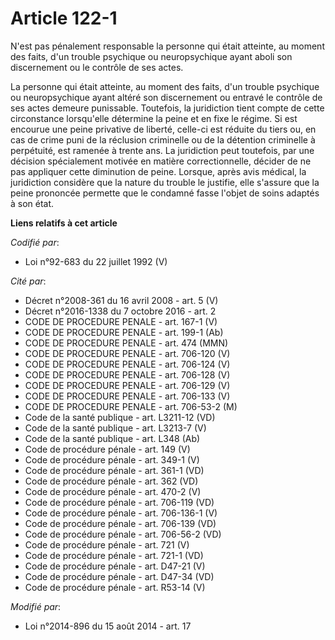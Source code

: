 # Article 122-1

N'est pas pénalement responsable la personne qui était atteinte, au moment des faits, d'un trouble psychique ou
neuropsychique ayant aboli son discernement ou le contrôle de ses actes.

La personne qui était atteinte, au moment des faits, d'un trouble psychique ou neuropsychique ayant altéré son discernement
ou entravé le contrôle de ses actes demeure punissable. Toutefois, la juridiction tient compte de cette circonstance
lorsqu'elle détermine la peine et en fixe le régime. Si est encourue une peine privative de liberté, celle-ci est réduite du
tiers ou, en cas de crime puni de la réclusion criminelle ou de la détention criminelle à perpétuité, est ramenée à trente
ans. La juridiction peut toutefois, par une décision spécialement motivée en matière correctionnelle, décider de ne pas
appliquer cette diminution de peine. Lorsque, après avis médical, la juridiction considère que la nature du trouble le
justifie, elle s'assure que la peine prononcée permette que le condamné fasse l'objet de soins adaptés à son état.

**Liens relatifs à cet article**

_Codifié par_:

  - Loi n°92-683 du 22 juillet 1992 (V)

_Cité par_:

  - Décret n°2008-361 du 16 avril 2008 - art. 5 (V)
  - Décret n°2016-1338 du 7 octobre 2016 - art. 2
  - CODE DE PROCEDURE PENALE - art. 167-1 (V)
  - CODE DE PROCEDURE PENALE - art. 199-1 (Ab)
  - CODE DE PROCEDURE PENALE - art. 474 (MMN)
  - CODE DE PROCEDURE PENALE - art. 706-120 (V)
  - CODE DE PROCEDURE PENALE - art. 706-124 (V)
  - CODE DE PROCEDURE PENALE - art. 706-128 (V)
  - CODE DE PROCEDURE PENALE - art. 706-129 (V)
  - CODE DE PROCEDURE PENALE - art. 706-133 (V)
  - CODE DE PROCEDURE PENALE - art. 706-53-2 (M)
  - Code de la santé publique - art. L3211-12 (VD)
  - Code de la santé publique - art. L3213-7 (V)
  - Code de la santé publique - art. L348 (Ab)
  - Code de procédure pénale - art. 149 (V)
  - Code de procédure pénale - art. 349-1 (V)
  - Code de procédure pénale - art. 361-1 (VD)
  - Code de procédure pénale - art. 362 (VD)
  - Code de procédure pénale - art. 470-2 (V)
  - Code de procédure pénale - art. 706-119 (VD)
  - Code de procédure pénale - art. 706-136-1 (V)
  - Code de procédure pénale - art. 706-139 (VD)
  - Code de procédure pénale - art. 706-56-2 (VD)
  - Code de procédure pénale - art. 721 (V)
  - Code de procédure pénale - art. 721-1 (VD)
  - Code de procédure pénale - art. D47-21 (V)
  - Code de procédure pénale - art. D47-34 (VD)
  - Code de procédure pénale - art. R53-14 (V)

_Modifié par_:

  - Loi n°2014-896 du 15 août 2014 - art. 17
